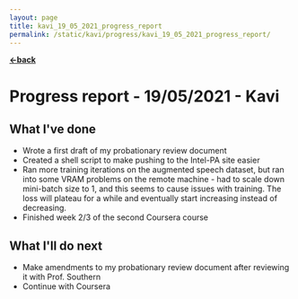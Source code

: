 ```yaml
---
layout: page
title: kavi_19_05_2021_progress_report
permalink: /static/kavi/progress/kavi_19_05_2021_progress_report/
---
```


[**<-back**](/static/kavi/progress)  

# Progress report - 19/05/2021 - Kavi

## What I've done

- Wrote a first draft of my probationary review document
- Created a shell script to make pushing to the Intel-PA site easier
- Ran more training iterations on the augmented speech dataset, but ran into some VRAM problems on the remote machine - had to scale down mini-batch size to 1, and this seems to cause issues with training. The loss will plateau for a while and eventually start increasing instead of decreasing.
- Finished week 2/3 of the second Coursera course

## What I'll do next

- Make amendments to my probationary review document after reviewing it with Prof. Southern 
- Continue with Coursera
